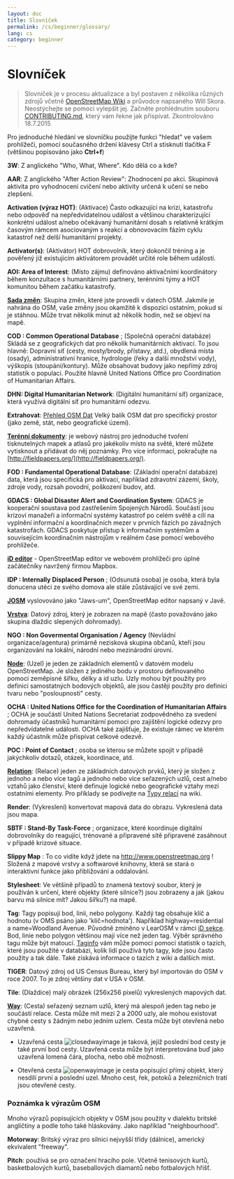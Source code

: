 ```yaml
---
layout: doc
title: Slovníček 
permalink: /cs/beginner/glossary/
lang: cs
category: beginner
---
```


Slovníček 
============

> Slovníček je v procesu aktualizace a byl postaven z několika různých zdrojů včetně [OpenStreetMap Wiki](http://wiki.openstreetmap.org/wiki/Main_Page) a průvodce napsaného Will Skora. Neostýchejte se pomoci vylepšit jej. Začněte prohlédnutím souboru [CONTRIBUTING.md](https://github.com/hotosm/learnosm/blob/gh-pages/CONTRIBUTING.md), který vám řekne jak přispívat. 
> Zkontrolováno 18.7.2015  

Pro jednoduché hledání ve slovníčku použijte funkci "hledat" ve vašem prohlížeči, pomocí současného držení klávesy Ctrl a stisknutí tlačítka F (většinou popisováno jako **Ctrl+f**)  

**3W**: Z anglického "Who, What, Where". Kdo dělá co a kde?  

**AAR**: Z anglického "After Action Review": Zhodnocení po akci. Skupinová aktivita pro vyhodnocení cvičení nebo aktivity určená k učení se nebo zlepšení.

**Activation (výraz HOT)**: (Aktivace) Často odkazující na krizi, katastrofu nebo odpověď na nepředvídatelnou událost a většinou charakterizující konkrétní událost a/nebo očekávaný humanitární dosah s relativně krátkým časovým rámcem asociovaným s reakcí a obnovovacím fázím cyklu katastrof než delší humanitární projekty.

**Activator(s)**: (Aktivátor) HOT dobrovolník, který dokončil tréning a je pověřený již existujícím aktivátorem provádět určité role během událostí. 

**AOI: Area of Interest**: (Místo zájmu) definováno aktivačními koordinátory během konzultace s humanitárními partnery, terénními týmy a HOT komunitou během začátku katastrofy.


**[Sada změn](http://wiki.openstreetmap.org/wiki/Changeset)**: Skupina změn, které jste provedli v datech OSM. Jakmile je nahrána do OSM, vaše změny jsou okamžitě k dispozici ostatním, pokud si je stáhnou. Může trvat několik minut až několik hodin, než se objeví na mapě.

**COD : Common Operational Database** ; (Společná operační databáze) Skládá se z geografických dat pro několik humanitárních aktivací. To jsou hlavně: Dopravní síť (cesty, mosty/brody, přístavy, atd.), obydlená místa (osady), administrativní hranice, hydrologie (řeky a další množství vody), výškopis (stoupání/kontury). Může obsahovat budovy jako nepřímý zdroj statistik o populaci. Použité hlavně United Nations Office pro Coordination of Humanitarian Affairs.

**DHN: Digital Humanitarian Network**: (Digitální humanitární síť) organizace, která využívá digitální síť pro humanitární odezvu.

**Extrahovat**: [Přehled OSM Dat](/cs/osm-data/data-overview/) Velký balík OSM dat pro specifický prostor (jako země, stát, nebo geografické území).

**[Terénní dokumenty](/cs/mobile-mapping/field-papers/)**: je webový nástroj pro jednoduché tvoření tisknutelných mapek a atlasů pro jakékoliv místo na světě, které můžete vytisknout a přidávat do něj poznámky. Pro více informací, pokračujte na [http://fieldpapers.org/](http://fieldpapers.org/). 

**FOD : Fundamental Operational Database**: (Základní operační databáze) data, která jsou specifická pro aktivaci, například zdravotní zázemí, školy, zdroje vody, rozsah povodní, poškození budov, atd.

**GDACS : Global Disaster Alert and Coordination System**: GDACS je kooperační soustava pod zastřešením Spojených Národů. Součástí jsou krizoví manažeři a informační systémy katastrof po celém světě a cílí na vyplnění informační a koordinačních mezer v prvních fázích po závažných katastrofách. GDACS poskytuje přístup k informačním systémům a souvisejícím koordinačním nástrojům v reálném čase pomocí webového prohlížeče.

**[iD editor](/cs/beginner/id-editor/)** - OpenStreetMap editor ve webovém prohlížeči pro úplné začátečníky navržený firmou Mapbox. 

**IDP : Internally Displaced Person** ; (Odsunutá osoba) je osoba, která byla donucena utéci ze svého domova ale stále zůstávající ve své zemi.

**[JOSM](https://josm.openstreetmap.de/)** vyslovováno jako "Jaws-um", OpenStreetMap editor napsaný v Javě. 

**[Vrstva](http://wiki.openstreetmap.org/wiki/Layer)**: Datový zdroj, který je zobrazen na mapě (často považováno jako skupina dlaždic slepených dohromady).

**NGO : Non Govermental Organisation / Agency** (Nevládní organizace/agentura) primárně nezisková skupina občanů, kteří jsou organizování na lokální, národní nebo mezinárodní úrovni.  

**[Node](http://wiki.openstreetmap.org/wiki/Node)**: (Uzel) je jeden ze základních elementů v datovém modelu OpenStreetMap. Je složen z jediného bodu v prostoru definovaného pomocí zeměpisné šířku, délky a id uzlu. Uzly mohou být použity pro definici samostatných bodových objektů, ale jsou častěji použity pro definici tvaru nebo "posloupnosti" cesty.

**OCHA : United Nations Office for the Coordination of Humanitarian Affairs** ; OCHA je součástí United Nations Secretariat zodpovědného za svedení dohromady účastníků humanitární pomoci pro zajištění logické odezvy pro nepředvídatelné události. OCHA také zajišťuje, že existuje rámec ve kterém každý účastník může přispívat celkové odezvě.

**POC : Point of Contact** ; osoba se kterou se můžete spojit v případě jakýchkoliv dotazů, otázek, koordinace, atd.

**[Relation](http://wiki.openstreetmap.org/wiki/Relation)**: (Relace) jeden ze základních datových prvků, který je složen z jednoho a nebo více tagů a jednoho nebo více seřazených uzlů, cest a/nebo vztahů jako členství, které definuje logické nebo geografické vztahy mezi ostatními elementy. Pro příklady se podívejte na [Typy relací](http://wiki.openstreetmap.org/wiki/Types_of_relation) na wiki. 

**Render**: (Vykreslení) konvertovat mapová data do obrazu. Vykreslená data jsou mapa.

**SBTF : Stand-By Task-Force** ; organizace, které koordinuje digitální dobrovolníky do reagující, trénované a připravené sítě připravené zasáhnout v případě krizové situace.

**Slippy Map** : To co vidíte když jdete na <http://www.openstreetmap.org> ! Složená z mapové vrstvy a softwarové knihovny, která se stará o interaktivní funkce jako přibližování a oddalování.

**Stylesheet**: Ve většině případů to znamená textový soubor, který je používán k určení, které objekty (které silnice?) jsou zobrazeny a jak (jakou barvu má silnice mít? Jakou šířku?) na mapě.

**Tag**: Tagy popisují bod, linii, nebo polygony. Každý tag obsahuje klíč a hodnotu (v OMS psáno jako 'klíč=hodnota'). Například  highway=residential a name=Woodland Avenue. Původně zmíněno v LearOSM v rámci  [iD sekce](/cs/beginner/id-editor/#basic-editing-with-id). Bod, linie nebo polygon většinou mají více než jeden tag. Výběr správného tagu může být matoucí. [Taginfo](https://taginfo.openstreetmap.org/) vám může pomoci pomocí statistik o tazích, které jsou použité v databázi, kolik lidí používá tyto tagy, kde jsou často použity a tak dále. Také získává informace o tazích z wiki a dalších míst.

**TIGER**: Datový zdroj od US Census Bureau, který byl importován do OSM v roce 2007. To je zdroj většiny dat v USA v OSM.

**Tile**: (Dlaždice) malý obrázek (256x256 pixelů) vykreslených mapových dat.

**[Way](http://wiki.openstreetmap.org/wiki/Way)**: (Cesta) seřazený seznam uzlů, který má alespoň jeden tag nebo je součástí relace. Cesta může mít mezi 2 a 2000 uzly, ale mohou existovat chybné cesty s žádným nebo jedním uzlem. Cesta může být otevřená nebo uzavřená.  

* Uzavřená cesta ![closedwayimage](http://wiki.openstreetmap.org/w/images/thumb/e/ed/Mf_closed_way.svg/20px-Mf_closed_way.svg.png) je taková, jejíž poslední bod cesty je také první bod cesty. Uzavřená cesta může být interpretována buď jako uzavřená lomená čára, plocha, nebo obě možnosti. 

* Otevřená cesta ![openwayimage](http://wiki.openstreetmap.org/w/images/thumb/2/2a/Mf_way.svg/20px-Mf_way.svg.png) je cesta popisující přímý objekt, který nesdílí první a poslední uzel. Mnoho cest, řek, potoků a železničních tratí jsou otevřené cesty.
 
### Poznámka k výrazům OSM

Mnoho výrazů popisujících objekty v OSM jsou použity v dialektu britské angličtiny a podle toho také hláskovány. Jako například "neighbourhood".

**Motorway**: Britský výraz pro silnici nejvyšší třídy (dálnice), americký ekvivalent "freeway".

**Pitch**: používá se pro označení hracího pole. Včetně tenisových kurtů, basketbalových kurtů, baseballových diamantů nebo fotbalových hřišť.
